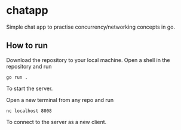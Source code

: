 # chatapp
Simple chat app to practise concurrency/networking concepts in go.

## How to run
Download the repository to your local machine.
Open a shell in the repository and run 
```
go run .
```
To start the server.

Open a new terminal from any repo and run
```
nc localhost 8008
```
To connect to the server as a new client.
